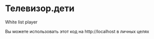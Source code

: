 # Телевизор.дети
White list player

Вы можете использовать этот код на http://localhost в личных целях
